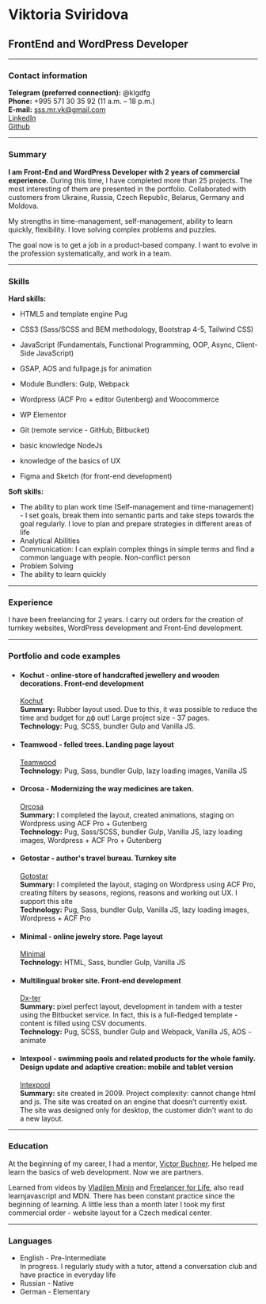 # Viktoria Sviridova
## FrontEnd and WordPress Developer
* * *
### Contact information
**Telegram (preferred connection):** @klgdfg  
**Phone:** +995 571 30 35 92 (11 a.m. – 18 p.m.)  
**E-mail:** sss.mr.vk@gmail.com  
[LinkedIn](https://www.linkedin.com/in/flsviridova/)  
[Github](https://github.com/klgdf)  
* * *
### Summary
**I am Front-End and WordPress Developer with 2 years of commercial experience.** During this time, I have completed more than 25 projects. The most interesting of them are presented in the portfolio. Collaborated with customers from Ukraine, Russia, Czech Republic, Belarus, Germany and Moldova.  

My strengths in time-management, self-management, ability to learn quickly, flexibility. I love solving complex problems and puzzles.  

The goal now is to get a job in a product-based company. I want to evolve in the profession systematically, and work in a team.  
* * *
### Skills
**Hard skills:**
  - HTML5 and template engine Pug
  - CSS3 (Sass/SCSS and BEM methodology, Bootstrap 4-5, Tailwind CSS)
  - JavaScript (Fundamentals, Functional Programming, OOP, Async, Client-Side JavaScript)
  - GSAP, AOS and fullpage.js for animation
  - Module Bundlers: Gulp, Webpack

  - Wordpress (ACF Pro + editor Gutenberg) and Woocommerce
  - WP Elementor

  - Git (remote service - GitHub, Bitbucket)

  - basic knowledge NodeJs
  - knowledge of the basics of UX
  - Figma and Sketch (for front-end development)

**Soft skills:**
  - The ability to plan work time (Self-management and time-management) - I set goals, break them into semantic parts and take steps towards the goal regularly. I love to plan and prepare strategies in different areas of life
  - Analytical Abilities
  - Communication: I can explain complex things in simple terms and find a common language with people. Non-conflict person
  - Problem Solving
  - The ability to learn quickly

* * *
### Experience
  I have been freelancing for 2 years. I carry out orders for the creation of turnkey websites, WordPress development and Front-End development.
* * *
### Portfolio and code examples
  - #### Kochut - online-store of handcrafted jewellery and wooden decorations. Front-end development  
    [Kochut](https://kochut.org/en/)  
    **Summary:** Rubber layout used. Due to this, it was possible to reduce the time and budget for дф out! Large project size - 37 pages.  
    **Technology:** Pug, SCSS, bundler Gulp and Vanilla JS.  
  - #### Teamwood - felled trees. Landing page layout
    [Teamwood](https://teamwood.pro/)  
    **Technology:** Pug, Sass, bundler Gulp, lazy loading images, Vanilla JS  
  - #### Orcosa - Modernizing the way medicines are taken.  
    [Orcosa]()  
    **Summary:** I completed the layout, created animations, staging on Wordpress using ACF Pro + Gutenberg  
    **Technology:** Pug, Sass/SCSS, bundler Gulp, Vanilla JS, lazy loading images, Wordpress + ACF Pro + Gutenberg  
  - #### Gotostar - author's travel bureau. Turnkey site  
    [Gotostar](https://gotostar.ru/en/home-2/)  
    **Summary:** I completed the layout, staging on Wordpress using ACF Pro, creating filters by seasons, regions, reasons and working out UX. I support this site  
    **Technology:** Pug, Sass, bundler Gulp, Vanilla JS, lazy loading images, Wordpress + ACF Pro  
  - #### Minimal - online jewelry store. Page layout  
    [Minimal](https://minimal.com.ua/ua/jewelry-collection/skazhi-tak/)  
    **Technology:** HTML, Sass, bundler Gulp, Vanilla JS  
  - #### Multilingual broker site. Front-end development  
    [Dx-ter](https://result.cf/dx-ter/)  
    **Summary:** pixel perfect layout, development in tandem with a tester using the Bitbucket service. In fact, this is a full-fledged template - content is filled using CSV documents.  
    **Technology:** Pug, SCSS, bundler Gulp and Webpack, Vanilla JS, AOS - animate  
  - #### Intexpool - swimming pools and related products for the whole family. Design update and adaptive creation: mobile and tablet version
    [Intexpool](https://www.intexpool.ua/)  
    **Summary:** site created in 2009. Project complexity: cannot change html and js. The site was created on an engine that doesn’t currently exist.  The site was designed only for desktop, the customer didn't want to do a new layout.  

***
### Education
At the beginning of my career, I had a mentor, [Victor Buchner](https://freelancehunt.com/freelancer/welcomehom3.html). He helped me learn the basics of web development. Now we are partners.

Learned from videos by [Vladilen Minin](https://www.youtube.com/c/VladilenMinin) and [Freelancer for Life](https://www.youtube.com/c/FreelancerLifeStyle), also read learnjavascript and MDN. There has been constant practice since the beginning of learning. A little less than a month later I took my first commercial order - website layout for a Czech medical center.
* * *
### Languages
  - English - Pre-Intermediate  
  In progress. I regularly study with a tutor, attend a conversation club and have practice in everyday life
  - Russian - Native
  - German - Elementary


